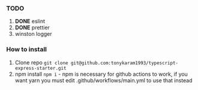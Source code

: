 ### TODO

1. **DONE** eslint
2. **DONE** prettier
3. winston logger

### How to install

1. Clone repo `git clone git@github.com:tonykaram1993/typescript-express-starter.git`
2. npm install `npm i` - npm is necessary for github actions to work, if you want yarn you must edit .github/workflows/main.yml to use that instead
